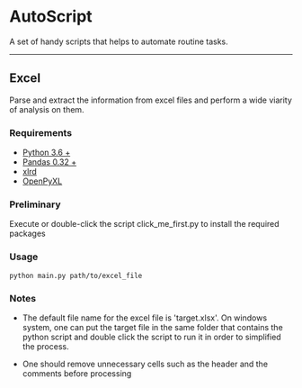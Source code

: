 # AutoScript
A set of handy scripts that helps to automate routine tasks.


----


## Excel

Parse and extract the information from excel files and perform a wide viarity of analysis on them.

### Requirements

- [Python 3.6 +](https://www.python.org/)
- [Pandas 0.32 +](https://pandas.pydata.org/)
- [xlrd](http://www.python-excel.org/)
- [OpenPyXL](https://openpyxl.readthedocs.io/en/stable/)



### Preliminary

Execute or double-click the script click_me_first.py to install the required packages

### Usage

`python main.py path/to/excel_file`


### Notes

- The default file name for the excel file is 'target.xlsx'. On windows system, one can put the target file in the same folder that contains the python script and double click the script to run it in order to simplified the process.

- One should remove unnecessary cells such as the header and the comments before processing

